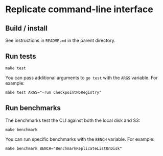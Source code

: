 # Replicate command-line interface

## Build / install

See instructions in `README.md` in the parent directory.

## Run tests

    make test

You can pass additional arguments to `go test` with the `ARGS` variable. For example:

    make test ARGS="-run CheckpointNoRegistry"

## Run benchmarks

The benchmarks test the CLI against both the local disk and S3:

    make benchmark

You can run specific benchmarks with the `BENCH` variable. For example:

    make benchmark BENCH="BenchmarkReplicateListOnDisk"
